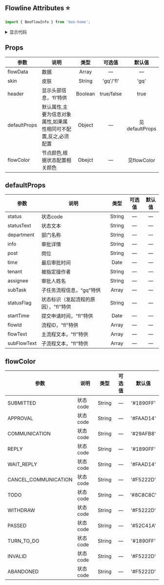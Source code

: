 ## Flowline Attributes :star:
```js
import { BeeFlowInfo } from 'bee-home';
```
<details>
<summary>显示代码</summary>

```html
<bee-flow-info :flowData='activityData' skin='gq' :defaultProps='flowLineProps' :flowColor='flowColor'></bee-flow-info>

<script>
export default {
    data() {
        return {
            activityData: [
                {
                    status: 'APPROVAL',
                    statusText: '待审批',
                    tenantDepartmentName: '部门名称',
                    tenantName: '',
                    comment: '详情请查',
                    name: '主管',
                    assigneeName: '马云',
                    endTime: '2020-10-10',
                    subTask: []
                },
                {
                    status: 'PASSED',
                    statusText: '通过',
                    tenantDepartmentName: '人力资源部',
                    tenantName: '',
                    comment: '通过通过通过',
                    name: '主管主管主管主管主管主管',
                    assigneeName: '马云',
                    endTime: '2020-10-10',
                    subTask: [
                        {
                            status: 'COMMUNICATION',
                            statusText: '沟通',
                            tenantDepartmentName: '人力资源部',
                            tenantName: '李连杰',
                            comment: '沟通沟通沟',
                            name: '主管主管主管主管主管主管主管',
                            assigneeName: '马云马云马云',
                            endTime: '2020-10-10',
                        }
                    ]
                }
            ], // 流程信息
            flowLineProps: {
                status: 'status',
                statusText: 'statusText',
                department: 'tenantDepartmentName',
                info: 'comment',
                post: 'name',
                time: 'endTime',
                tenant: 'tenantName',
                assignee: 'assigneeName',
                subTask: 'subTask',
            },
            flowColor: {
                'SUBMITTED': '#1890FF',
                'APPROVAL': '#000000',
                'COMMUNICATION': '#29AFB8',
                'REPLY': '#1890FF',
                'WAIT_REPLY': '#FAAD14',
                'CANCEL_COMMUNICATION': '#F5222D',
                'TODO': '#8C8C8C',
                'WITHDRAW': '#F5222D',
                'PASSED': '#52C41A',
                'TURN_TO_DO': '#1890FF',
                'INVALID': '#F5222D',
                'ABANDONED': '#F5222D'
            }
        };
    },
}
</script>
```

</details>

## Props
|参数|说明|类型|可选值|默认值|
|----------------------|--------------------------------|:--------:|:------------:|:------:|
|flowData|数据|Array|—|—|
|skin|皮肤|String|'gq'/'fl'|'gq'|
|header|显示头部信息，‘fl’特供|Boolean|true/false|true|
|defaultProps|默认属性,主要为信息对象属性,如果属性相同可不配置,反之,必须配置|Object|—|见defaultProps|
|flowColor|节点颜色,根据状态配置相关颜色|Obejct|—|见flowColor|

## defaultProps

|参数|说明|类型|可选值|默认值|
|----------------------|--------------------------------|:--------:|:------------:|:------:|
|status|状态code|String|—|—|
|statusText|状态文本|String|—|—|
|department|部门名称|String|—|—|
|info|审批详情|String|—|—|
|post|岗位|String|—|—|
|time|最后审批时间|Date|—|—|
|tenant|被指定操作者|String|—|—|
|assignee|审批人姓名|String|—|—|
|subTask|子任务流程信息，“gq"特供|Array|—|—|
|statusFlag|状态标识（发起流程的原因），"fl"特供|String|—|—|
|startTime|提交申请时间，"fl"特供|Date|—|—|
|flowId|流程ID，"fl"特供|Array|—|—|
|flowText|主流程文本，"fl"特供|Array|—|—|
|subFlowText|子流程文本，"fl"特供|Array|—|—|

## flowColor
|参数|说明|类型|可选值|默认值|
|----------------------|--------------------------------|:--------:|:------------:|:------:|
|SUBMITTED|状态code|String|—|'#1890FF'|
|APPROVAL|状态code|String|—|'#FAAD14'|
|COMMUNICATION|状态code|String|—|'#29AFB8'|
|REPLY|状态code|String|—|'#1890FF'|
|WAIT_REPLY|状态code|String|—|'#FAAD14'|
|CANCEL_COMMUNICATION|状态code|String|—|'#F5222D'|
|TODO|状态code|String|—|'#8C8C8C'|
|WITHDRAW|状态code|String|—|'#F5222D'|
|PASSED|状态code|String|—|'#52C41A'|
|TURN_TO_DO|状态code|String|—|'#1890FF'|
|INVALID|状态code|String|—|'#F5222D'|
|ABANDONED|状态code|String|—|'#F5222D'|

